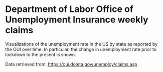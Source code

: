 # Department of Labor Office of Unemployment Insurance weekly claims
Visualizations of the unemployment rate in the US by state as reported by the OUI over time. In particular, the change in unemployment rate prior to lockdown to the present is shown.

Data retrieved from: https://oui.doleta.gov/unemploy/claims.asp
